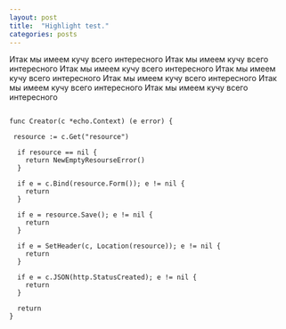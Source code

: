 ```yaml
---
layout: post
title:  "Highlight test."
categories: posts
---
```



Итак мы имеем кучу всего интересного
Итак мы имеем кучу всего интересного
Итак мы имеем кучу всего интересного
Итак мы имеем кучу всего интересного
Итак мы имеем кучу всего интересного
Итак мы имеем кучу всего интересного
Итак мы имеем кучу всего интересного

<pre class="language-go line-numbers"><code>
func Creator(c *echo.Context) (e error) {

 resource := c.Get("resource")

  if resource == nil {
    return NewEmptyResourseError()
  }

  if e = c.Bind(resource.Form()); e != nil {
    return
  }

  if e = resource.Save(); e != nil {
    return
  }

  if e = SetHeader(c, Location(resource)); e != nil {
    return
  }

  if e = c.JSON(http.StatusCreated); e != nil {
    return
  }

  return
}

</code></pre>
